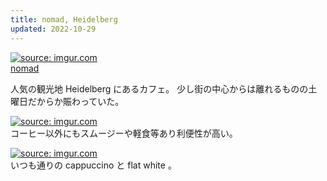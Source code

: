 ```yaml
---
title: nomad, Heidelberg
updated: 2022-10-29
---
```


<a href="https://imgur.com/1Y4Mvr1"><img src="https://i.imgur.com/1Y4Mvr1.jpg" title="source: imgur.com" /></a>  
[nomad](https://www.nomad-heidelberg.de)

人気の観光地 Heidelberg にあるカフェ。
少し街の中心からは離れるものの土曜日だからか賑わっていた。

<a href="https://imgur.com/gzMbBBn"><img src="https://i.imgur.com/gzMbBBn.jpg" title="source: imgur.com" /></a>  
コーヒー以外にもスムージーや軽食等あり利便性が高い。

<a href="https://imgur.com/FpJIpjZ"><img src="https://i.imgur.com/FpJIpjZ.jpg" title="source: imgur.com" /></a>  
いつも通りの cappuccino と flat white 。
